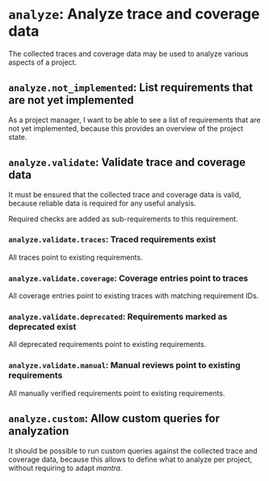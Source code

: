# `analyze`: Analyze trace and coverage data

The collected traces and coverage data may be used to analyze various aspects of a project.

## `analyze.not_implemented`: List requirements that are not yet implemented

As a project manager, I want to be able to see a list of requirements that are not yet implemented,
because this provides an overview of the project state.

## `analyze.validate`: Validate trace and coverage data

It must be ensured that the collected trace and coverage data is valid,
because reliable data is required for any useful analysis.

Required checks are added as sub-requirements to this requirement.

### `analyze.validate.traces`: Traced requirements exist

All traces point to existing requirements.

### `analyze.validate.coverage`: Coverage entries point to traces

All coverage entries point to existing traces with matching requirement IDs.

### `analyze.validate.deprecated`: Requirements marked as deprecated exist 

All deprecated requirements point to existing requirements.

### `analyze.validate.manual`: Manual reviews point to existing requirements

All manually verified requirements point to existing requirements.

## `analyze.custom`: Allow custom queries for analyzation

It should be possible to run custom queries against the collected trace and coverage data,
because this allows to define what to analyze per project, without requiring to adapt *mantra*.
